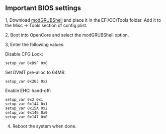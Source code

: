 ## Important BIOS settings

1, Download [modGRUBShell](https://github.com/datasone/grub-mod-setup_var/releases) and place it in the EFI/OC/Tools folder. Add it to the Misc → Tools section of config.plist.

2, Boot into OpenCore and select the modGRUBShell option.

3, Enter the following values:

Disable CFG Lock:

    setup_var 0xD9F 0x0
    
Set DVMT pre-alloc to 64MB:

    setup_var 0x263 0x2
Enable EHCI hand-off:

    setup_var 0x2 0x1
    setup_var 0x144 0x1
    setup_var 0x15A 0x2
    setup_var 0x146 0x0
    setup_var 0x147 0x0
4. Reboot the system when done.
